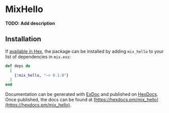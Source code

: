 # MixHello

**TODO: Add description**

## Installation

If [available in Hex](https://hex.pm/docs/publish), the package can be installed
by adding `mix_hello` to your list of dependencies in `mix.exs`:

```elixir
def deps do
  [
    {:mix_hello, "~> 0.1.0"}
  ]
end
```

Documentation can be generated with [ExDoc](https://github.com/elixir-lang/ex_doc)
and published on [HexDocs](https://hexdocs.pm). Once published, the docs can
be found at [https://hexdocs.pm/mix_hello](https://hexdocs.pm/mix_hello).


